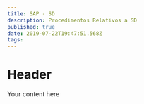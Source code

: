 ```yaml
---
title: SAP - SD
description: Procedimentos Relativos a SD
published: true
date: 2019-07-22T19:47:51.568Z
tags: 
---
```


# Header

Your content here